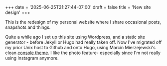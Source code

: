 +++
date = '2025-06-25T21:27:44-07:00'
draft = false
title = 'New site design'
+++

This is the redesign of my personal website where I share occasional posts, snapshots and things. 
<!--more-->
Quite a while ago I set up this site using Wordpress, and a static site generator - before
Jekyll or Hugo had really taken off. Now I've migrated off my prior Unix host to Github and
onto Hugo, using Marcin Mierzejewski's clean [console theme](https://github.com/mrmierzejewski/hugo-theme-console/). 
I like the photo feature- especially since I'm not really using Instagram anymore.
